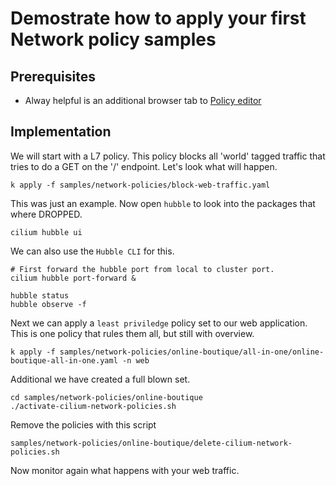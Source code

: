 # Demostrate how to apply your first Network policy samples

## Prerequisites

- Alway helpful is an additional browser tab to [Policy editor](https://editor.cilium.io/)

## Implementation


We will start with a L7 policy. This policy blocks all 'world' tagged traffic that tries to do a GET on the '/' endpoint. Let's look what will happen.

```
k apply -f samples/network-policies/block-web-traffic.yaml
```

This was just an example. Now open `hubble` to look into the packages that where DROPPED.

```
cilium hubble ui
```

We can also use the `Hubble CLI` for this.

```
# First forward the hubble port from local to cluster port. 
cilium hubble port-forward &

hubble status
hubble observe -f
```

Next we can apply a `least priviledge` policy set to our web application. This is one policy that rules them all, but still with overview.

```
k apply -f samples/network-policies/online-boutique/all-in-one/online-boutique-all-in-one.yaml -n web
```

Additional we have created a full blown set.
```
cd samples/network-policies/online-boutique
./activate-cilium-network-policies.sh
```

Remove the policies with this script
```
samples/network-policies/online-boutique/delete-cilium-network-policies.sh
```

Now monitor again what happens with your web traffic.